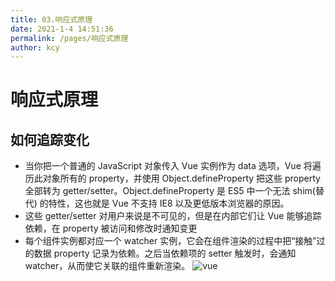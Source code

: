 ```yaml
---
title: 03.响应式原理
date: 2021-1-4 14:51:36
permalink: /pages/响应式原理
author: kcy
---
```


# 响应式原理
## 如何追踪变化
* 当你把一个普通的 JavaScript 对象传入 Vue 实例作为 data 选项，Vue 将遍历此对象所有的 property，并使用 Object.defineProperty 把这些 property 全部转为 getter/setter。Object.defineProperty 是 ES5 中一个无法 shim(替代) 的特性，这也就是 Vue 不支持 IE8 以及更低版本浏览器的原因。
* 这些 getter/setter 对用户来说是不可见的，但是在内部它们让 Vue 能够追踪依赖，在 property 被访问和修改时通知变更
* 每个组件实例都对应一个 watcher 实例，它会在组件渲染的过程中把“接触”过的数据 property 记录为依赖。之后当依赖项的 setter 触发时，会通知 watcher，从而使它关联的组件重新渲染。
![vue](https://cn.vuejs.org/images/data.png)